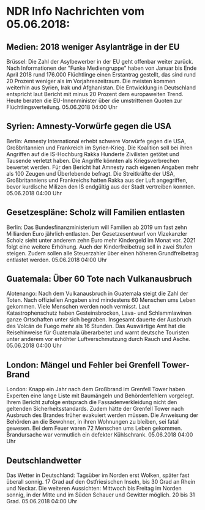 # NDR Info Nachrichten vom 05.06.2018:


## Medien: 2018 weniger Asylanträge in der EU
Brüssel: Die Zahl der Asylbewerber in der EU geht offenbar weiter zurück. Nach Informationen der "Funke Mediengruppe" haben von Januar bis Ende April 2018 rund 176.000 Flüchtlinge einen Erstantrag gestellt, das sind rund 20 Prozent weniger als im Vorjahreszeitraum. Die meisten kommen weiterhin aus Syrien, Irak und Afghanistan. Die Entwicklung in Deutschland entspricht laut Bericht mit minus 20 Prozent dem europaweiten Trend. Heute beraten die EU-Innenminister über die umstrittenen Quoten zur Flüchtlingsverteilung. 05.06.2018 04:00 Uhr 

## Syrien: Amnesty-Vorwürfe gegen die USA
Berlin:		Amnesty International erhebt schwere Vorwürfe gegen die USA, Großbritannien und Frankreich im Syrien-Krieg. Die Koalition soll bei ihren Angriffen auf die IS-Hochburg Rakka Hunderte Zivilisten getötet und Tausende verletzt haben. Die Angriffe könnten als Kriegsverbrechen bewertet werden. Für den Bericht hat Amnesty nach eigenen Angaben mehr als 100 Zeugen und Überlebende befragt. Die Streitkräfte der USA, Großbritanniens und Frankreichs hatten Rakka aus der Luft angegriffen, bevor kurdische Milizen den IS endgültig aus der Stadt vertreiben konnten. 05.06.2018 04:00 Uhr 

## Gesetzespläne: Scholz will Familien entlasten
Berlin: Das Bundesfinanzministerium will Familien ab 2019 um fast zehn Milliarden Euro jährlich entlasten. Der Gesetzesentwurf von Vizekanzler Scholz sieht unter anderem zehn Euro mehr Kindergeld im Monat vor. 2021 folgt eine weitere Erhöhung. Auch der Kinderfreibetrag soll in zwei Stufen steigen. Zudem sollen alle Steuerzahler über einen höheren Grundfreibetrag entlastet werden. 05.06.2018 04:00 Uhr 

## Guatemala: Über 60 Tote nach Vulkanausbruch
Alotenango: Nach dem Vulkanausbruch in Guatemala steigt die Zahl der Toten. Nach offiziellen Angaben sind mindestens 60 Menschen ums Leben gekommen. Viele Menschen werden noch vermisst. Laut Katastrophenschutz haben  Gesteinsbrocken, Lava- und Schlammlawinen ganze Ortschaften unter sich begraben. Insgesamt dauerte der Ausbruch des Volcán de Fuego mehr als 16 Stunden. Das Auswärtige Amt hat die Reisehinweise für Guatemala überarbeitet und warnt deutsche Touristen unter anderem vor erhöhter Luftverschmutzung durch Rauch und Asche. 05.06.2018 04:00 Uhr 

## London: Mängel und Fehler bei Grenfell Tower-Brand
London: Knapp ein Jahr nach dem Großbrand im Grenfell Tower haben Experten eine lange Liste mit Baumängeln und Behördenfehlern vorgelegt. Ihrem Bericht zufolge entsprach die Fassadenverkleidung nicht den geltenden Sicherheitsstandards. Zudem hätte der Grenfell Tower nach Ausbruch des Brandes früher evakuiert werden müssen. Die Anweisung der Behörden an die Bewohner, in ihren Wohnungen zu bleiben, sei fatal gewesen. Bei dem Feuer waren 72 Menschen ums Leben gekommen. Brandursache war vermutlich ein defekter Kühlschrank. 05.06.2018 04:00 Uhr 

## Deutschlandwetter
Das Wetter in Deutschland: Tagsüber im Norden erst Wolken, später fast überall sonnig. 17 Grad auf den Ostfriesischen Inseln, bis 30 Grad an Rhein und Neckar. Die weiteren Aussichten:
Mittwoch bis Freitag im Norden sonnig, in der Mitte und im Süden Schauer und Gewitter möglich. 20 bis 31 Grad. 05.06.2018 04:00 Uhr 

